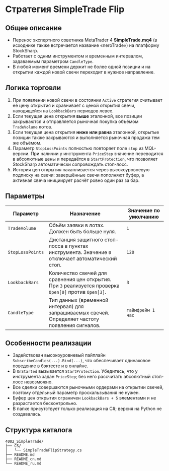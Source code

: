 # Стратегия SimpleTrade Flip

## Общее описание
- Перенос экспертного советника MetaTrader 4 **SimpleTrade.mq4** (в исходнике также встречается название «neroTrade») на платформу StockSharp.
- Работает с одним инструментом и временным интервалом, задаваемым параметром `CandleType`.
- В любой момент времени держит не более одной позиции и на открытии каждой новой свечи переходит в нужное направление.

## Логика торговли
1. При появлении новой свечи в состоянии `Active` стратегия считывает её цену открытия и сравнивает с ценой открытия свечи, находящейся на `LookbackBars` периодов левее.
2. Если текущая цена открытия **выше** эталонной, все позиции закрываются и отправляется рыночная покупка объёмом `TradeVolume` лотов.
3. Если текущая цена открытия **ниже или равна** эталонной, открытые позиции также закрываются и выполняется рыночная продажа тем же объёмом.
4. Параметр `StopLossPoints` полностью повторяет поле `stop` из MQL-версии. При наличии у инструмента `PriceStep` значение переводится в абсолютные цены и передаётся в `StartProtection`, что позволяет StockSharp автоматически сопровождать стоп-лосс.
5. История цен открытия накапливается через высокоуровневую подписку на свечи: завершённые свечи пополняют буфер, а активная свеча инициирует расчёт ровно один раз за бар.

## Параметры
| Параметр | Назначение | Значение по умолчанию |
|----------|------------|-----------------------|
| `TradeVolume` | Объём заявки в лотах. Должен быть больше нуля. | `1` |
| `StopLossPoints` | Дистанция защитного стоп-лосса в пунктах инструмента. Значение `0` отключает автоматический стоп. | `120` |
| `LookbackBars` | Количество свечей для сравнения цен открытия. При `3` реализуется проверка `Open[0]` против `Open[3]`. | `3` |
| `CandleType` | Тип данных (временной интервал) для запрашиваемых свечей. Определяет частоту появления сигналов. | `таймфрейм 1 час` |

## Особенности реализации
- Задействован высокоуровневый пайплайн `SubscribeCandles(...).Bind(...)`, что обеспечивает одинаковое поведение в бэктесте и в онлайне.
- В `OnStarted` вызывается `StartProtection`. Убедитесь, что у инструмента задан `PriceStep`; без него рассчитать абсолютный стоп-лосс невозможно.
- Все сделки совершаются рыночными ордерами на открытии свечей, поэтому отдельный параметр проскальзывания не нужен.
- Буфер цен открытия ограничен `LookbackBars + 5` элементами и не разрастается бесконтрольно.
- В папке присутствует только реализация на C#; версия на Python не создавалась.

## Структура каталога
```
4002_SimpleTrade/
├── CS/
│   └── SimpleTradeFlipStrategy.cs
├── README.md
├── README_cn.md
└── README_ru.md
```
